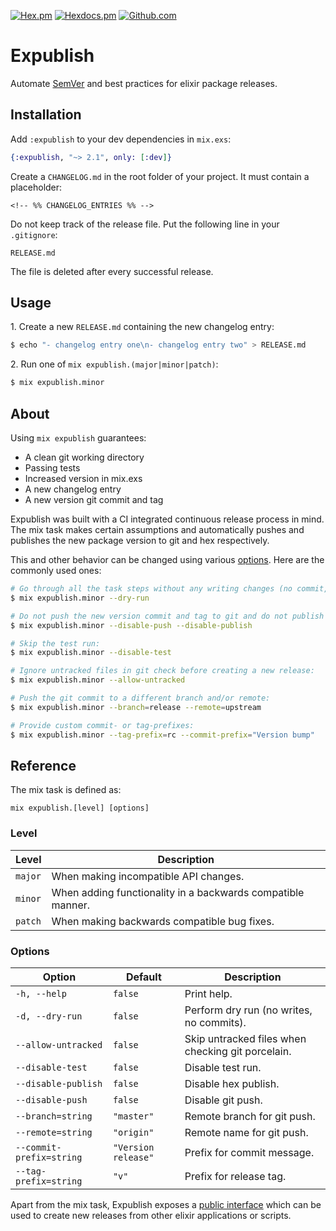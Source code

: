 [![Hex.pm](https://img.shields.io/hexpm/v/expublish)](https://hex.pm/packages/expublish)
[![Hexdocs.pm](https://img.shields.io/badge/docs-hexdocs.pm-purple)](https://hexdocs.pm/expublish)
[![Github.com](https://github.com/ucwaldo/expublish/actions/workflows/elixir.yml/badge.svg)](https://github.com/ucwaldo/expublish/actions)

# Expublish

Automate [SemVer](https://semver.org) and best practices for elixir package releases.

<span id="#installation"></span>

## Installation

Add `:expublish` to your dev dependencies in `mix.exs`:

```elixir
{:expublish, "~> 2.1", only: [:dev]}
```

Create a `CHANGELOG.md` in the root folder of your project. It must contain a placeholder:

```text
<!-- %% CHANGELOG_ENTRIES %% -->
```

Do not keep track of the release file. Put the following line in your `.gitignore`:

```text
RELEASE.md
```

The file is deleted after every successful release.

<span id="#usage"></span>

## Usage

1\. Create a new `RELEASE.md` containing the new changelog entry:

```bash
$ echo "- changelog entry one\n- changelog entry two" > RELEASE.md
```

2\. Run one of `mix expublish.(major|minor|patch)`:

```bash
$ mix expublish.minor
```

## About

Using `mix expublish` guarantees:

- A clean git working directory
- Passing tests
- Increased version in mix.exs
- A new changelog entry
- A new version git commit and tag

Expublish was built with a CI integrated continuous release process in mind.
The mix task makes certain assumptions and automatically pushes and publishes the new package version to git and hex respectively.

This and other behavior can be changed using various [options](#options). Here are the commonly used ones:

```bash
# Go through all the task steps without any writing changes (no commit, no tag, no push, no publish):
$ mix expublish.minor --dry-run

# Do not push the new version commit and tag to git and do not publish the new package on hex:
$ mix expublish.minor --disable-push --disable-publish

# Skip the test run:
$ mix expublish.minor --disable-test

# Ignore untracked files in git check before creating a new release:
$ mix expublish.minor --allow-untracked

# Push the git commit to a different branch and/or remote:
$ mix expublish.minor --branch=release --remote=upstream

# Provide custom commit- or tag-prefixes:
$ mix expublish.minor --tag-prefix=rc --commit-prefix="Version bump"
```

## Reference

The mix task is defined as:

```
mix expublish.[level] [options]
```

### Level

| Level   | Description                                                 |
| ------- | ----------------------------------------------------------- |
| `major` | When making incompatible API changes.                       |
| `minor` | When adding functionality in a backwards compatible manner. |
| `patch` | When making backwards compatible bug fixes.                 |

### Options

| Option                   | Default             | Description                                       |
| ------------------------ | ------------------- | ------------------------------------------------- |
| `-h, --help`             | `false`             | Print help.                                       |
| `-d, --dry-run`          | `false`             | Perform dry run (no writes, no commits).          |
| `--allow-untracked`      | `false`             | Skip untracked files when checking git porcelain. |
| `--disable-test`         | `false`             | Disable test run.                                 |
| `--disable-publish`      | `false`             | Disable hex publish.                              |
| `--disable-push`         | `false`             | Disable git push.                                 |
| `--branch=string`        | `"master"`          | Remote branch for git push.                       |
| `--remote=string`        | `"origin"`          | Remote name for git push.                         |
| `--commit-prefix=string` | `"Version release"` | Prefix for commit message.                        |
| `--tag-prefix=string`    | `"v"`               | Prefix for release tag.                           |

Apart from the mix task, Expublish exposes a [public interface](./Expublish.html) which can be used to create new releases from other elixir applications or scripts.
